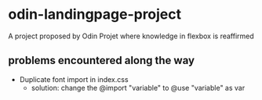 # odin-landingpage-project
A project proposed by Odin Projet where knowledge in flexbox is reaffirmed

## problems encountered along the way

* Duplicate font import in index.css
   * solution: change the @import "variable" to @use "variable" as var
